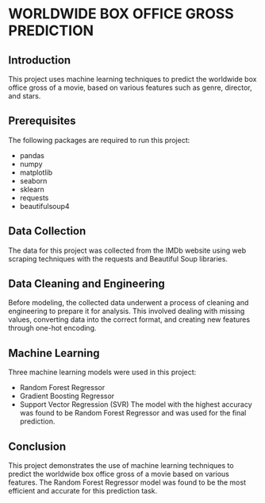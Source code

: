 # WORLDWIDE BOX OFFICE GROSS PREDICTION

## Introduction
This project uses machine learning techniques to predict the worldwide box office gross of a movie, based on various features such as genre, director, and stars.

## Prerequisites
The following packages are required to run this project:
* pandas
* numpy
* matplotlib
* seaborn
* sklearn
* requests
* beautifulsoup4

## Data Collection
The data for this project was collected from the IMDb website using web scraping techniques with the requests and Beautiful Soup libraries.

## Data Cleaning and Engineering
Before modeling, the collected data underwent a process of cleaning and engineering to prepare it for analysis. This involved dealing with missing values, converting data into the correct format, and creating new features through one-hot encoding.

## Machine Learning
Three machine learning models were used in this project: 
* Random Forest Regressor
* Gradient Boosting Regressor
* Support Vector Regression (SVR)
The model with the highest accuracy was found to be Random Forest Regressor and was used for the final prediction.

## Conclusion
This project demonstrates the use of machine learning techniques to predict the worldwide box office gross of a movie based on various features. The Random Forest Regressor model was found to be the most efficient and accurate for this prediction task.


